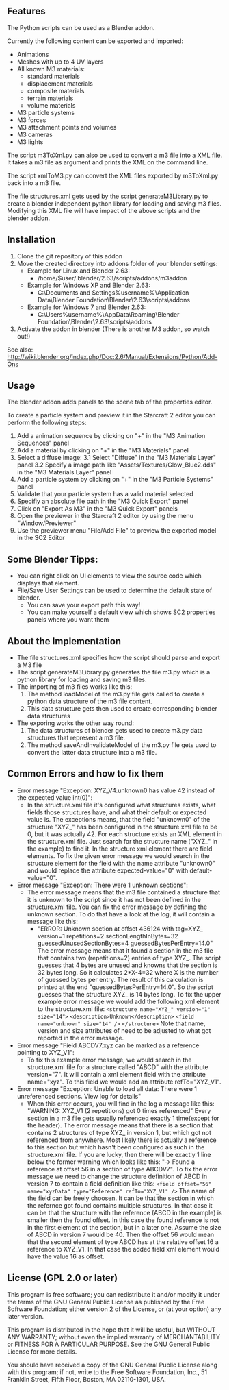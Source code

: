 Features
--------

The Python scripts can be used as a Blender addon.

Currently the following content can be exported and imported:

  * Animations
  * Meshes with up to 4 UV layers
  * All known M3 materials:
      * standard materials
      * displacement materials
      * composite materials
      * terrain materials
      * volume materials
  * M3 particle systems
  * M3 forces
  * M3 attachment points and volumes
  * M3 cameras
  * M3 lights

The script m3ToXml.py can also be used to convert a m3 file into a XML file. It
takes a m3 file as argument and prints the XML on the command line.

The script xmlToM3.py can convert the XML files exported by m3ToXml.py
back into a m3 file.

The file structures.xml gets used by the script generateM3Library.py to create
a blender independent python library for loading and saving m3 files.
Modifying this XML file will have impact of the above scripts and the blender addon.

Installation
------------
1. Clone the git repository of this addon
2. Move the created directory into addons folder of your blender settings:
   * Example for Linux and Blender 2.63: 
      * /home/$user/.blender/2.63/scripts/addons/m3addon
   * Example for Windows XP and Blender 2.63:
      * C:\Documents and Settings\%username%\Application Data\Blender Foundation\Blender\2.63\scripts\addons
   * Example for Windows 7 and Blender 2.63:
      * C:\Users\%username%\AppData\Roaming\Blender Foundation\Blender\2.63\scripts\addons
3. Activate the addon in blender (There is another M3 addon, so watch out!)

See also: http://wiki.blender.org/index.php/Doc:2.6/Manual/Extensions/Python/Add-Ons

Usage
-----

The blender addon adds panels to the scene tab of the properties editor.

To create a particle system and preview it in the Starcraft 2 editor you can perform the following steps:

1. Add a animation sequence by clicking on "+" in the "M3 Animation Sequences" panel
2. Add a material by clicking on "+" in the "M3 Materials" panel
3. Select a diffuse image:
3.1 Select "Diffuse" in the "M3 Materials Layer" panel
3.2 Specify a image path like "Assets/Textures/Glow_Blue2.dds" in the "M3 Materials Layer" panel
4. Add a particle system by clicking on "+" in the "M3 Particle Systems" panel
5. Validate that your particle system has a valid material selected
6. Specifiy an absolute file path in the "M3 Quick Export" panel
7. Click on "Export As M3" in the "M3 Quick Export" panels
8. Open the previewer in the Starcraft 2 editor by using the menu "Window/Previewer"
9. Use the previewer menu "File/Add File" to preview the exported model in the SC2 Editor

Some Blender Tipps:
-----------
* You can right click on UI elements to view the source code which displays that element. 
* File/Save User Settings can be used to determine the default state of blender.
  * You can save your export path this way!
  * You can make yourself a default view which shows SC2 properties panels where you want them

About the Implementation
------------------------

* The file structures.xml specifies how the script should parse and export a M3 file
* The script generateM3Library.py generates the file m3.py which is a python library for loading and saving m3 files.
* The importing of m3 files works like this:
  1. The method loadModel of the m3.py file gets called to create a python data structure of the m3 file content.
  2. This data structure gets then used to create corresponding blender data structures
* The exporing works the other way round:
  1. The data structures of blender gets used to create m3.py data structures that represent a m3 file.
  2. The method saveAndInvalidateModel of the m3.py file gets used to convert the latter data structure into a m3 file.


Common Errors and how to fix them
---------------------------------
* Error message "Exception: XYZ_V4.unknown0 has value 42 instead of the expected value int(0)":
    * In the structure.xml file it's configured what structures exists, what fields those structures have,
      and what their default or expected value is. The exceptions means, that the field "unknown0" of the structure "XYZ_" has
      been configured in the structure.xml file to be 0, but it was actually 42. For each structure exists an XML
      element in the structure.xml file. Just search for the structure name ("XYZ_" in the example) to find it. In the structure
      xml element there are field elements. To fix the given error message we would search in the structure element for the field with the name attribute "unknown0"
      and would replace the attribute expected-value="0" with default-value="0".
* Error message "Exception: There were 1 unknown sections":
    * The error message means that the m3 file contained a structure that it is unknown to the script since it has not been defined in the structure.xml file.
      You can fix the error message by defining the unknown section. To do that have a look at the log, it will contain a message like this:
         * "ERROR: Unknown section at offset 436124 with tag=XYZ_ version=1 repetitions=2 sectionLengthInBytes=32 guessedUnusedSectionBytes=4 guessedBytesPerEntry=14.0"
      The error message means that it found a section in the m3 file that contains two (repetitions=2) entries of type XYZ_.
      The script guesses that 4 bytes are unused and knowns that the section is 32 bytes long. So it calculates 2*X-4=32 where X is the number of guessed bytes per entry.
      The result of this calculation is printed at the end "guessedBytesPerEntry=14.0". So the script guesses that the structure XYZ_ is 14 bytes long.
      To fix the upper example error message we would add the following xml element to the structure.xml file:
      ``<structure name="XYZ_" version="1" size="14">``
          ``<description>Unknown</description>``
          ``<field name="unknown" size="14" />``
       ``</structure>``
      Note that name, version and size attributes of need to be adjusted to what got reported in the error message.
* Error message "Field ABCDV7.xyz can be marked as a reference pointing to XYZ_V1":
    * To fix this example error message, we would search in the structure.xml file for a structure called "ABCD" with the attribute version="7".
      It will contain a xml element field with the attribute name="xyz". To this field we would add an attribute refTo="XYZ_V1".
* Error message "Exception: Unable to load all data: There were 1 unreferenced sections. View log for details"
    * When this error occurs, you will find in the log a message like this: "WARNING: XYZ_V1 (2 repetitions) got 0 times referenced"
      Every section in a m3 file gets usually referenced exactly 1 time(except for the header). The error message means
      that there is a section that contains 2 structures of type XYZ_ in version 1, but which got not referenced from anywhere.
      Most likely there is actually a reference to this section but which hasn't been configured as such in the structure.xml file.
      If you are lucky, then there will be exactly 1 line below the former warning which looks like this:
      "-> Found a reference at offset 56 in a section of type ABCDV7". To fix the error message we need to change the structure
      definition of ABCD in version 7 to contain a field definition like this:
      `<field offset="56" name="xyzData" type="Reference" refTo="XYZ_V1" />`
      The name of the field can be freely choosen. It can be that the section in which the refernce got found contains
      multiple structures. In that case it can be that the structure with the reference (ABCD in the example) is smaller
      then the found offset. In this case the found reference is not in the first element of the section, but in a later one.
      Assume the size of ABCD in version 7 would be 40. Then the offset 56 would mean that the second element of type ABCD has at
      the relative offset 16 a reference to XYZ_V1. In that case the added field xml element would have the value 16 as offset.


License (GPL 2.0 or later)
--------------------------

This program is free software; you can redistribute it and/or
modify it under the terms of the GNU General Public License
as published by the Free Software Foundation; either version 2
of the License, or (at your option) any later version.

This program is distributed in the hope that it will be useful,
but WITHOUT ANY WARRANTY; without even the implied warranty of
MERCHANTABILITY or FITNESS FOR A PARTICULAR PURPOSE.  See the
GNU General Public License for more details.

You should have received a copy of the GNU General Public License
along with this program; if not, write to the Free Software Foundation,
Inc., 51 Franklin Street, Fifth Floor, Boston, MA 02110-1301, USA.